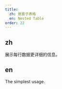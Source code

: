 ```yaml
---
title:
  zh: 嵌套子表格
  en: Nested Table
order: 22
---
```


## zh

展示每行数据更详细的信息。

## en

The simplest usage.
